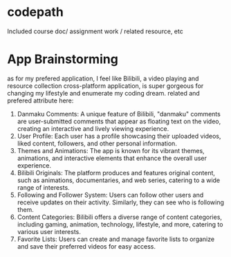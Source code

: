 # codepath
Included course doc/ assignment work / related resource, etc

# App Brainstorming
as for my prefered application, I feel like Bilibili, a video playing and resource collection cross-platform application, is super gorgeous for changing my lifestyle and enumerate my coding dream. 
related and prefered attribute here: 
1. Danmaku Comments: A unique feature of Bilibili, "danmaku" comments are user-submitted comments that appear as floating text on the video, creating an interactive and lively viewing experience.
2. User Profile: Each user has a profile showcasing their uploaded videos, liked content, followers, and other personal information.
3. Themes and Animations: The app is known for its vibrant themes, animations, and interactive elements that enhance the overall user experience.
4. Bilibili Originals: The platform produces and features original content, such as animations, documentaries, and web series, catering to a wide range of interests.
5. Following and Follower System: Users can follow other users and receive updates on their activity. Similarly, they can see who is following them.
6. Content Categories: Bilibili offers a diverse range of content categories, including gaming, animation, technology, lifestyle, and more, catering to various user interests.
7. Favorite Lists: Users can create and manage favorite lists to organize and save their preferred videos for easy access.
